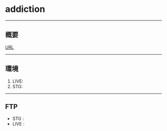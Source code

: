 # addiction

----
## 概要   
[URL]()

----
## 環境
1. LIVE: []()
2. STG: []()

----
## FTP
* STG :
* LIVE :
